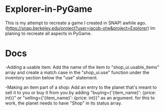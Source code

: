 # Explorer-in-PyGame
This is my attempt to recreate a game I created in SNAP! awhile ago. (https://snap.berkeley.edu/project?user=jacob-otw&project=Explorer)
Im planing to recreate all aspects in PyGame.

# Docs
-Adding a usable item:
    Add the name of the item to "shop_ui.usable_items" array 
    and create a match case in the "shop_ui.use" function under the inventory section below the "use" statement.

-Making an item part of a shop: Add an entry to the 
planet that's meant to sell it to you or buy it from 
you by adding "buying={'{item_name}': {price: int}}" 
or "selling={'{item_name}': {price: int}}" as an argument.
for this to work, the planet needs to have "Shop" in its status array.
